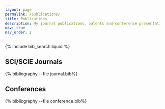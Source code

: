 ```yaml
---
layout: page
permalink: /publications/
title: Publications
description: My journal publications, patents and conference presentations
nav: true
nav_order: 2
---
```


<!-- _pages/publications.md -->

<!-- Bibsearch Feature -->

{% include bib_search.liquid %}

<div class="publications">

## SCI/SCIE Journals

{% bibliography --file journal.bib%}

## Conferences

{% bibliography --file conference.bib%}

</div>
